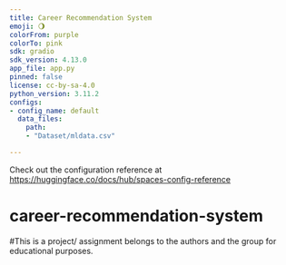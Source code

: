 ```yaml
---
title: Career Recommendation System
emoji: 🌖
colorFrom: purple
colorTo: pink
sdk: gradio
sdk_version: 4.13.0
app_file: app.py
pinned: false
license: cc-by-sa-4.0
python_version: 3.11.2
configs:
- config_name: default
  data_files:
    path:
    - "Dataset/mldata.csv"

---
```


Check out the configuration reference at https://huggingface.co/docs/hub/spaces-config-reference
# career-recommendation-system
#This is a project/ assignment belongs to the authors and the group for educational purposes.
